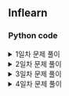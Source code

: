 ## Inflearn

### Python code<br>

<details>
<summary>1일차 문제 풀이</summary>

|문제|문제 번호 및 링크|
|:--:|:--:|
|1|[loop_1](https://github.com/Juyoung4/StudyAlgorithm/blob/master/Inflearn/1%EC%9D%BC%EC%B0%A8/loop_question_1.py)|
|2|[loop_2](https://github.com/Juyoung4/StudyAlgorithm/blob/master/Inflearn/1%EC%9D%BC%EC%B0%A8/loop_question_2.py)|
|3|[loop_3](https://github.com/Juyoung4/StudyAlgorithm/blob/master/Inflearn/1%EC%9D%BC%EC%B0%A8/loop_question_3.py)|
|4|[loop_4](https://github.com/Juyoung4/StudyAlgorithm/blob/master/Inflearn/1%EC%9D%BC%EC%B0%A8/loop_question_4.py)|

</details>

<details>
<summary>2일차 문제 풀이</summary>

|문제|문제 번호 및 링크|
|:--:|:--:|
|1|[대표값](https://github.com/Juyoung4/StudyAlgorithm/tree/master/Inflearn/2%EC%9D%BC%EC%B0%A8-%EC%BD%94%EB%93%9C%EA%B5%AC%ED%98%84%20%EB%8A%A5%EB%A0%A5/1.py)|
|2|[뒤집은 소수](https://github.com/Juyoung4/StudyAlgorithm/tree/master/Inflearn/2%EC%9D%BC%EC%B0%A8-%EC%BD%94%EB%93%9C%EA%B5%AC%ED%98%84%20%EB%8A%A5%EB%A0%A5/2.py)|
|3|[소수](https://github.com/Juyoung4/StudyAlgorithm/tree/master/Inflearn/2%EC%9D%BC%EC%B0%A8-%EC%BD%94%EB%93%9C%EA%B5%AC%ED%98%84%20%EB%8A%A5%EB%A0%A5/3.py)|
|4|[자릿수의 합](https://github.com/Juyoung4/StudyAlgorithm/tree/master/Inflearn/2%EC%9D%BC%EC%B0%A8-%EC%BD%94%EB%93%9C%EA%B5%AC%ED%98%84%20%EB%8A%A5%EB%A0%A5/4.py)|
|5|[점수 계산](https://github.com/Juyoung4/StudyAlgorithm/tree/master/Inflearn/2%EC%9D%BC%EC%B0%A8-%EC%BD%94%EB%93%9C%EA%B5%AC%ED%98%84%20%EB%8A%A5%EB%A0%A5/5.py)|
|6|[정다면체](https://github.com/Juyoung4/StudyAlgorithm/tree/master/Inflearn/2%EC%9D%BC%EC%B0%A8-%EC%BD%94%EB%93%9C%EA%B5%AC%ED%98%84%20%EB%8A%A5%EB%A0%A5/6.py)|
|7|[주사위 게임](https://github.com/Juyoung4/StudyAlgorithm/tree/master/Inflearn/2%EC%9D%BC%EC%B0%A8-%EC%BD%94%EB%93%9C%EA%B5%AC%ED%98%84%20%EB%8A%A5%EB%A0%A5/7.py)|
|8|[k번째 수](https://github.com/Juyoung4/StudyAlgorithm/tree/master/Inflearn/2%EC%9D%BC%EC%B0%A8-%EC%BD%94%EB%93%9C%EA%B5%AC%ED%98%84%20%EB%8A%A5%EB%A0%A5/8.py)|
|9|[k번째 약수](https://github.com/Juyoung4/StudyAlgorithm/tree/master/Inflearn/2%EC%9D%BC%EC%B0%A8-%EC%BD%94%EB%93%9C%EA%B5%AC%ED%98%84%20%EB%8A%A5%EB%A0%A5/9.py)|
|10|[k번째 큰수](https://github.com/Juyoung4/StudyAlgorithm/tree/master/Inflearn/2%EC%9D%BC%EC%B0%A8-%EC%BD%94%EB%93%9C%EA%B5%AC%ED%98%84%20%EB%8A%A5%EB%A0%A5/10.py)|

</details>

<details>
<summary>3일차 문제 풀이</summary>

|문제|문제 번호 및 링크|
|:--:|:--:|
|1|[격자판 최대 합](https://github.com/Juyoung4/StudyAlgorithm/tree/master/Inflearn/3%EC%9D%BC%EC%B0%A8/1.py)|
|2|[격자판 회문 수](https://github.com/Juyoung4/StudyAlgorithm/tree/master/Inflearn/3%EC%9D%BC%EC%B0%A8/2.py)|
|3|[곳감](https://github.com/Juyoung4/StudyAlgorithm/tree/master/Inflearn/3%EC%9D%BC%EC%B0%A8/3.py)|
|4|[두 리스트 합치기](https://github.com/Juyoung4/StudyAlgorithm/tree/master/Inflearn/3%EC%9D%BC%EC%B0%A8/4.py)|
|5|[봉우리](https://github.com/Juyoung4/StudyAlgorithm/tree/master/Inflearn/3%EC%9D%BC%EC%B0%A8/5.py)|
|6|[사과나무](https://github.com/Juyoung4/StudyAlgorithm/tree/master/Inflearn/3%EC%9D%BC%EC%B0%A8/6.py)|
|7|[수들의 합](https://github.com/Juyoung4/StudyAlgorithm/tree/master/Inflearn/3%EC%9D%BC%EC%B0%A8/7.py)|
|8|[숫자만 추출](https://github.com/Juyoung4/StudyAlgorithm/tree/master/Inflearn/3%EC%9D%BC%EC%B0%A8/8.py)|
|9|[스도쿠 검사](https://github.com/Juyoung4/StudyAlgorithm/tree/master/Inflearn/3%EC%9D%BC%EC%B0%A8/9.py)|
|10|[카드 역 배치](https://github.com/Juyoung4/StudyAlgorithm/tree/master/Inflearn/3%EC%9D%BC%EC%B0%A8/10.py)|
|11|[회문 문자열 검사](https://github.com/Juyoung4/StudyAlgorithm/tree/master/Inflearn/3%EC%9D%BC%EC%B0%A8/11.py)|

</details>

<details>
<summary>4일차 문제 풀이</summary>

|문제|문제 번호 및 링크|
|:--:|:--:|
|1|[이분 검색](https://github.com/Juyoung4/StudyAlgorithm/tree/master/Inflearn/4%EC%9D%BC%EC%B0%A8/1.py)|


</details>